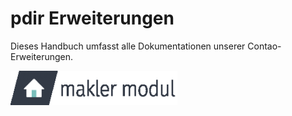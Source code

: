 # pdir Erweiterungen

Dieses Handbuch umfasst alle Dokumentationen unserer Contao-Erweiterungen.  

  
   
![](img/maklermodul_logo.png)


